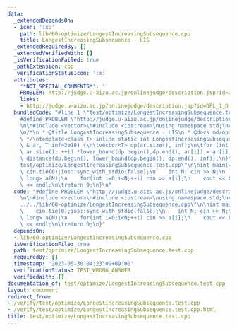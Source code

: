 ```yaml
---
data:
  _extendedDependsOn:
  - icon: ':x:'
    path: lib/60-optimize/LongestIncreasingSubsequence.cpp
    title: LongestIncreasingSubsequence - LIS
  _extendedRequiredBy: []
  _extendedVerifiedWith: []
  _isVerificationFailed: true
  _pathExtension: cpp
  _verificationStatusIcon: ':x:'
  attributes:
    '*NOT_SPECIAL_COMMENTS*': ''
    PROBLEM: http://judge.u-aizu.ac.jp/onlinejudge/description.jsp?id=DPL_1_D
    links:
    - http://judge.u-aizu.ac.jp/onlinejudge/description.jsp?id=DPL_1_D
  bundledCode: "#line 1 \"test/optimize/LongestIncreasingSubsequence.test.cpp\"\n\
    #define PROBLEM \"http://judge.u-aizu.ac.jp/onlinejudge/description.jsp?id=DPL_1_D\"\
    \n\n#include <vector>\n#include <iostream>\nusing namespace std;\n#line 1 \"lib/60-optimize/LongestIncreasingSubsequence.cpp\"\
    \n/*\n * @title LongestIncreasingSubsequence - LIS\n * @docs md/optimize/LongestIncreasingSubsequence.md\n\
    \ */\ntemplate<class T> inline static int LongestIncreasingSubsequence(const vector<T>\
    \ & ar, T inf=3e18) {\n\tvector<T> dp(ar.size(), inf);\n\tfor (int i = 0; i <\
    \ ar.size(); ++i) *lower_bound(dp.begin(),dp.end(), ar[i]) = ar[i];\n\treturn\
    \ distance(dp.begin(), lower_bound(dp.begin(), dp.end(), inf));\n}\n#line 7 \"\
    test/optimize/LongestIncreasingSubsequence.test.cpp\"\n\nint main(void){\n   \
    \ cin.tie(0);ios::sync_with_stdio(false);\n    int N; cin >> N;\n    vector<long\
    \ long> a(N);\n    for(int i=0;i<N;++i) cin >> a[i];\n    cout << LongestIncreasingSubsequence(a)\
    \ << endl;\n\treturn 0;\n}\n"
  code: "#define PROBLEM \"http://judge.u-aizu.ac.jp/onlinejudge/description.jsp?id=DPL_1_D\"\
    \n\n#include <vector>\n#include <iostream>\nusing namespace std;\n#include \"\
    ../../lib/60-optimize/LongestIncreasingSubsequence.cpp\"\n\nint main(void){\n\
    \    cin.tie(0);ios::sync_with_stdio(false);\n    int N; cin >> N;\n    vector<long\
    \ long> a(N);\n    for(int i=0;i<N;++i) cin >> a[i];\n    cout << LongestIncreasingSubsequence(a)\
    \ << endl;\n\treturn 0;\n}"
  dependsOn:
  - lib/60-optimize/LongestIncreasingSubsequence.cpp
  isVerificationFile: true
  path: test/optimize/LongestIncreasingSubsequence.test.cpp
  requiredBy: []
  timestamp: '2023-05-30 04:23:09+09:00'
  verificationStatus: TEST_WRONG_ANSWER
  verifiedWith: []
documentation_of: test/optimize/LongestIncreasingSubsequence.test.cpp
layout: document
redirect_from:
- /verify/test/optimize/LongestIncreasingSubsequence.test.cpp
- /verify/test/optimize/LongestIncreasingSubsequence.test.cpp.html
title: test/optimize/LongestIncreasingSubsequence.test.cpp
---
```


